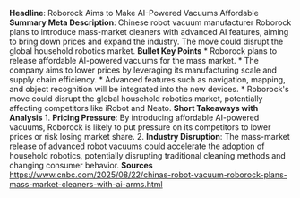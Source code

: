 ﻿---
title: ""
date: "2025-08-22T04:46:20"
category: "Markets"
summary: ""
slug: ""
source_urls:
  - ""
seo:
  title: " | Hash n Hedge"
  description: ""
  keywords: ["news", "markets", "brief"]
---
**Headline**: Roborock Aims to Make AI-Powered Vacuums Affordable  **Summary Meta Description**: Chinese robot vacuum manufacturer Roborock plans to introduce mass-market cleaners with advanced AI features, aiming to bring down prices and expand the industry. The move could disrupt the global household robotics market.  **Bullet Key Points**  * Roborock plans to release affordable AI-powered vacuums for the mass market. * The company aims to lower prices by leveraging its manufacturing scale and supply chain efficiency. * Advanced features such as navigation, mapping, and object recognition will be integrated into the new devices. * Roborock's move could disrupt the global household robotics market, potentially affecting competitors like iRobot and Neato.  **Short Takeaways with Analysis**  1. **Pricing Pressure**: By introducing affordable AI-powered vacuums, Roborock is likely to put pressure on its competitors to lower prices or risk losing market share. 2. **Industry Disruption**: The mass-market release of advanced robot vacuums could accelerate the adoption of household robotics, potentially disrupting traditional cleaning methods and changing consumer behavior.  **Sources** https://www.cnbc.com/2025/08/22/chinas-robot-vacuum-roborock-plans-mass-market-cleaners-with-ai-arms.html